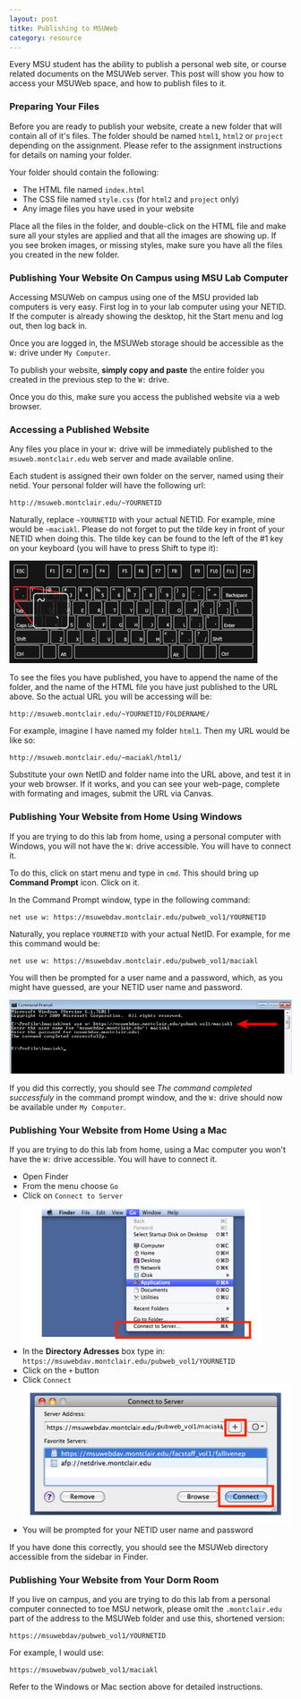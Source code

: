```yaml
---
layout: post
titke: Publishing to MSUWeb
category: resource
---
```


Every MSU student has the ability to publish a personal web site, or course related documents on the MSUWeb server. This post will show you how to access your MSUWeb space, and how to publish files to it.

### Preparing Your Files

Before you are ready to publish your website, create a new folder that will contain all of it's files. The folder should be named `html1`, `html2` or `project` depending on the assignment. Please refer to the assignment instructions for details on naming your folder.

Your folder should contain the following:

- The HTML file named `index.html`
- The CSS file named `style.css` (for `html2` and `project` only)
- Any image files you have used in your website

Place all the files in the folder, and double-click on the HTML file and make sure all your styles are applied and that all the images are showing up. If you see broken images, or missing styles, make sure you have all the files you created in the new folder.

### Publishing Your Website On Campus using MSU Lab Computer

Accessing MSUWeb on campus using one of the MSU provided lab computers is very easy. First log in to your lab computer using your NETID. If the computer is already showing the desktop, hit the Start menu and log out, then log back in.

Once you are logged in, the MSUWeb storage should be accessible as the `W:` drive under `My Computer`.

To publish your website, **simply copy and paste** the entire folder you created in the previous step to the `W:` drive.

Once you do this, make sure you access the published website via a web browser.

### Accessing a Published Website

Any files you place in your `W:` drive will be immediately published to the `msuweb.montclair.edu` web server and made available online. 

Each student is assigned their own folder on the server, named using their netid. Your personal folder will have the following url:

    http://msuweb.montclair.edu/~YOURNETID

Naturally, replace `~YOURNETID` with your actual NETID. For example, mine would be `~maciakl`. Please do not forget to put the tilde key in front of your NETID when doing this. The tilde key can be found to the left of the #1 key on your keyboard (you will have to press Shift to type it):

![Tildae Key Location](/img/tilde.png)

To see the files you have published, you have to append the name of the folder, and the name of the HTML file you have just published to the URL above. So the actual URL you will be accessing will be:

    http://msuweb.montclair.edu/~YOURNETID/FOLDERNAME/

For example, imagine I have named my folder `html1`. Then my URL would be like so:

    http://msuweb.montclair.edu/~maciakl/html1/

Substitute your own NetID and folder name into the URL above, and test it in your web browser. If it works, and you can see your web-page, complete with formating and images, submit the URL via Canvas.

### Publishing Your Website from Home Using Windows

If you are trying to do this lab from home, using a personal computer with Windows, you will not have the `W:` drive accessible. You will have to connect it. 

To do this, click on start menu and type in `cmd`. This should bring up **Command Prompt** icon. Click on it.

In the Command Prompt window, type in the following command:

    net use w: https://msuwebdav.montclair.edu/pubweb_vol1/YOURNETID

Naturally, you replace `YOURNETID` with your actual NetID. For example, for me this command would be:

    net use w: https://msuwebdav.montclair.edu/pubweb_vol1/maciakl

You will then be prompted for a user name and a password, which, as you might have guessed, are your NETID user name and password.

![Windows Net Use Example](/img/netuse.png)

If you did this correctly, you should see *The command completed successfuly* in the command prompt window, and the `W:` drive should now be available under `My Computer`.

### Publishing Your Website from Home Using a Mac

If you are trying to do this lab from home, using a Mac computer you won't have the `W:` drive accessible. You will have to connect it.

- Open Finder
- From the menu choose `Go`
- Click on `Connect to Server`  
![](/img/macgo.png)
- In the **Directory Adresses** box type in: `https://msuwebdav.montclair.edu/pubweb_vol1/YOURNETID`
- Click on the `+` button
- Click `Connect`  
![](/img/maccon.png)
- You will be prompted for your NETID user name and password

If you have done this correctly, you should see the MSUWeb directory accessible from the sidebar in Finder.

### Publishing Your Website from Your Dorm Room

If you live on campus, and you are trying to do this lab from a personal computer connected to toe MSU network, please omit the `.montclair.edu` part of the address to the MSUWeb folder and use this, shortened version:

    https://msuwebdav/pubweb_vol1/YOURNETID

For example, I would use:

    https://msuwebwav/pubweb_vol1/maciakl

Refer to the Windows or Mac section above for detailed instructions.
